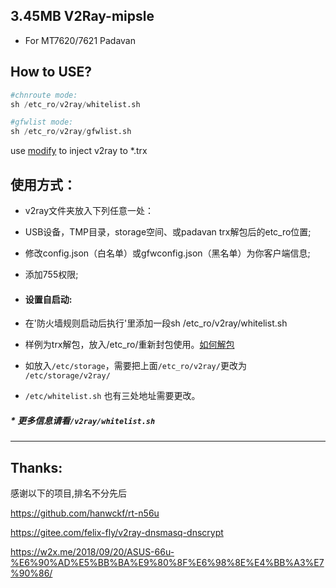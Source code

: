 ## 3.45MB V2Ray-mipsle 
* For MT7620/7621 Padavan

## How to USE?

``` python
#chnroute mode:
sh /etc_ro/v2ray/whitelist.sh

#gfwlist mode:
sh /etc_ro/v2ray/gfwlist.sh
```
use   <a href="https://www.lanzous.com/i4p480b" target="_blank">modify</a>  to inject v2ray to *.trx


## 使用方式：

* v2ray文件夹放入下列任意一处：
* USB设备，TMP目录，storage空间、或padavan trx解包后的etc_ro位置;

* 修改config.json（白名单）或gfwconfig.json（黑名单）为你客户端信息;
* 添加755权限;
  
  
* #### 设置自启动:
 * 在'防火墙规则启动后执行'里添加一段sh /etc_ro/v2ray/whitelist.sh
 * 样例为trx解包，放入/etc_ro/重新封包使用。<a href="https://www.right.com.cn/forum/thread-747762-1-1.html" target="_blank">如何解包</a>
 * 如放入`/etc/storage`，需要把上面`/etc_ro/v2ray/`更改为 `/etc/storage/v2ray/`
 * `/etc/whitelist.sh` 也有三处地址需要更改。

##### * 更多信息请看`/v2ray/whitelist.sh`
  
  
-------------
## Thanks:
感谢以下的项目,排名不分先后

https://github.com/hanwckf/rt-n56u

https://gitee.com/felix-fly/v2ray-dnsmasq-dnscrypt

https://w2x.me/2018/09/20/ASUS-66u-%E6%90%AD%E5%BB%BA%E9%80%8F%E6%98%8E%E4%BB%A3%E7%90%86/
